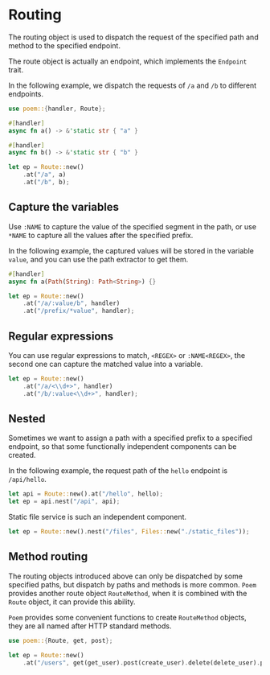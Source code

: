 # Routing

The routing object is used to dispatch the request of the specified path and method to the specified endpoint.

The route object is actually an endpoint, which implements the `Endpoint` trait.

In the following example, we dispatch the requests of `/a` and `/b` to different endpoints.

```rust
use poem::{handler, Route};

#[handler]
async fn a() -> &'static str { "a" }

#[handler]
async fn b() -> &'static str { "b" }

let ep = Route::new()
    .at("/a", a)
    .at("/b", b);
```

## Capture the variables

Use `:NAME` to capture the value of the specified segment in the path, or use `*NAME` to capture all the values after 
the specified prefix.

In the following example, the captured values will be stored in the variable `value`, and you can use the path extractor to get them.

```rust
#[handler]
async fn a(Path(String): Path<String>) {} 

let ep = Route::new()
    .at("/a/:value/b", handler)
    .at("/prefix/*value", handler);
```

## Regular expressions

You can use regular expressions to match, `<REGEX>` or `:NAME<REGEX>`, the second one can capture the matched value into a variable.

```rust
let ep = Route::new()
    .at("/a/<\\d+>", handler)
    .at("/b/:value<\\d+>", handler);
```

## Nested

Sometimes we want to assign a path with a specified prefix to a specified endpoint, so that some functionally independent 
components can be created.

In the following example, the request path of the `hello` endpoint is `/api/hello`.

```rust
let api = Route::new().at("/hello", hello);
let ep = api.nest("/api", api);
```

Static file service is such an independent component.

```rust
let ep = Route::new().nest("/files", Files::new("./static_files"));
```

## Method routing

The routing objects introduced above can only be dispatched by some specified paths, but dispatch by paths and methods 
is more common. `Poem` provides another route object `RouteMethod`, when it is combined with the `Route` object, it can 
provide this ability.

`Poem` provides some convenient functions to create `RouteMethod` objects, they are all named after HTTP standard methods.

```rust
use poem::{Route, get, post};

let ep = Route::new()
    .at("/users", get(get_user).post(create_user).delete(delete_user).put(update_user));
```
